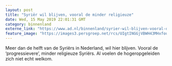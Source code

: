 ```yaml
---
layout: post
title: "Syriër wil blijven, vooral de minder religieuze"
date: Wed, 15 May 2019 22:01:31 GMT
category: binnenland
externe_link: "https://www.ad.nl/binnenland/syrier-wil-blijven-vooral-de-minder-religieuze~a9d07402/"
feature_image: "https://images3.persgroep.net/rcs/UIgtINGGjVBWH43MHxfou7Y8gcE/diocontent/148443266/_fitwidth/400/?appId=21791a8992982cd8da851550a453bd7f&quality=0.7"
---
```


Meer dan de helft van de Syriërs in Nederland, wil hier blijven. Vooral de ‘progressievere’, minder religieuze Syriërs. Al voelen de hogeropgeleiden zich niet echt welkom.
